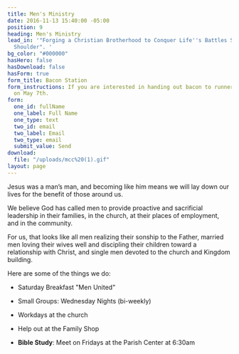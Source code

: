 ```yaml
---
title: Men's Ministry
date: 2016-11-13 15:40:00 -05:00
position: 9
heading: Men's Ministry
lead_in: '"Forging a Christian Brotherhood to Conquer Life''s Battles Shoulder to
  Shoulder". '
bg_color: "#000000"
hasHero: false
hasDownload: false
hasForm: true
form_title: Bacon Station
form_instructions: If you are interested in handing out bacon to runners and spectators
  on May 7th.
form:
  one_id: fullName
  one_label: Full Name
  one_type: text
  two_id: email
  two_label: Email
  two_type: email
  submit_value: Send
download:
  file: "/uploads/mcc%20(1).gif"
layout: page
---
```


 Jesus was a man’s man, and becoming like him means we will lay down our lives for the benefit of those around us.

We believe God has called men to provide proactive and sacrificial leadership in their families, in the church, at their places of employment, and in the community. 

For us, that looks like all men realizing their sonship to the Father, married men loving their wives well and discipling their children toward a relationship with Christ, and single men devoted to the church and Kingdom building.

Here are some of the things we do:

* Saturday Breakfast "Men United"

* Small Groups: Wednesday Nights (bi-weekly)

* Workdays at the church

* Help out at the Family Shop

* **Bible Study**: Meet on Fridays at the Parish Center at 6:30am